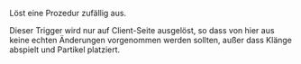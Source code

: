 Löst eine Prozedur zufällig aus.

Dieser Trigger wird nur auf Client-Seite ausgelöst, so dass von hier aus keine echten Änderungen vorgenommen werden sollten, außer dass Klänge abspielt und Partikel platziert.